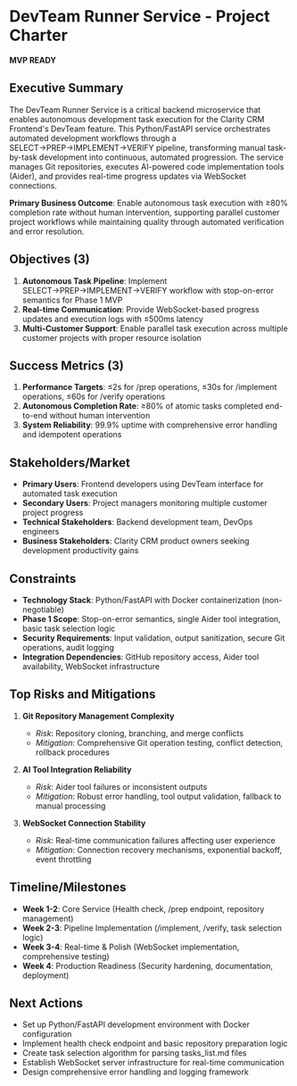 # DevTeam Runner Service - Project Charter
**MVP READY**

## Executive Summary

The DevTeam Runner Service is a critical backend microservice that enables autonomous development task execution for the Clarity CRM Frontend's DevTeam feature. This Python/FastAPI service orchestrates automated development workflows through a SELECT→PREP→IMPLEMENT→VERIFY pipeline, transforming manual task-by-task development into continuous, automated progression. The service manages Git repositories, executes AI-powered code implementation tools (Aider), and provides real-time progress updates via WebSocket connections.

**Primary Business Outcome**: Enable autonomous task execution with ≥80% completion rate without human intervention, supporting parallel customer project workflows while maintaining quality through automated verification and error resolution.

## Objectives (3)

1. **Autonomous Task Pipeline**: Implement SELECT→PREP→IMPLEMENT→VERIFY workflow with stop-on-error semantics for Phase 1 MVP
2. **Real-time Communication**: Provide WebSocket-based progress updates and execution logs with ≤500ms latency
3. **Multi-Customer Support**: Enable parallel task execution across multiple customer projects with proper resource isolation

## Success Metrics (3)

1. **Performance Targets**: ≤2s for /prep operations, ≤30s for /implement operations, ≤60s for /verify operations
2. **Autonomous Completion Rate**: ≥80% of atomic tasks completed end-to-end without human intervention
3. **System Reliability**: 99.9% uptime with comprehensive error handling and idempotent operations

## Stakeholders/Market

- **Primary Users**: Frontend developers using DevTeam interface for automated task execution
- **Secondary Users**: Project managers monitoring multiple customer project progress
- **Technical Stakeholders**: Backend development team, DevOps engineers
- **Business Stakeholders**: Clarity CRM product owners seeking development productivity gains

## Constraints

- **Technology Stack**: Python/FastAPI with Docker containerization (non-negotiable)
- **Phase 1 Scope**: Stop-on-error semantics, single Aider tool integration, basic task selection logic
- **Security Requirements**: Input validation, output sanitization, secure Git operations, audit logging
- **Integration Dependencies**: GitHub repository access, Aider tool availability, WebSocket infrastructure

## Top Risks and Mitigations

1. **Git Repository Management Complexity**
   - *Risk*: Repository cloning, branching, and merge conflicts
   - *Mitigation*: Comprehensive Git operation testing, conflict detection, rollback procedures

2. **AI Tool Integration Reliability**
   - *Risk*: Aider tool failures or inconsistent outputs
   - *Mitigation*: Robust error handling, tool output validation, fallback to manual processing

3. **WebSocket Connection Stability**
   - *Risk*: Real-time communication failures affecting user experience
   - *Mitigation*: Connection recovery mechanisms, exponential backoff, event throttling

## Timeline/Milestones

- **Week 1-2**: Core Service (Health check, /prep endpoint, repository management)
- **Week 2-3**: Pipeline Implementation (/implement, /verify, task selection logic)
- **Week 3-4**: Real-time & Polish (WebSocket implementation, comprehensive testing)
- **Week 4**: Production Readiness (Security hardening, documentation, deployment)

## Next Actions

- Set up Python/FastAPI development environment with Docker configuration
- Implement health check endpoint and basic repository preparation logic
- Create task selection algorithm for parsing tasks_list.md files
- Establish WebSocket server infrastructure for real-time communication
- Design comprehensive error handling and logging framework